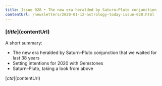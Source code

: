 ```yaml
---
title: Issue 028 • The new era heralded by Saturn–Pluto conjunction
contentUrl: /newsletters/2020-01-12-astrology-today-issue-028.html
---
```


### [$title]($contentUrl)

A short summary:

* The new era heralded by Saturn–Pluto conjunction that we waited for last 38 years
* Setting intentions for 2020 with Gemstones
* Saturn–Pluto, taking a look from above

[$cta]($contentUrl)